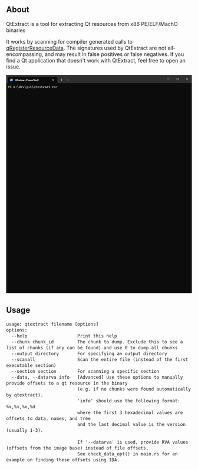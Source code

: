 ## About
QtExtract is a tool for extracting Qt resources from x86 PE/ELF/MachO binaries

It works by scanning for compiler generated calls to [qRegisterResourceData](https://wiki.qt.io/QtResources#How_it_works). The signatures used by QtExtract are not all-encompassing, and may result in false positives or false negatives. If you find a Qt application that doesn't work with QtExtract, feel free to open an issue. 

![Running qtextract on Wireshark](./img/usage.gif)

## Usage

```
usage: qtextract filename [options]
options:
  --help                   Print this help
  --chunk chunk_id         The chunk to dump. Exclude this to see a list of chunks (if any can be found) and use 0 to dump all chunks
  --output directory       For specifying an output directory
  --scanall                Scan the entire file (instead of the first executable section)
  --section section        For scanning a specific section
  --data, --datarva info   [Advanced] Use these options to manually provide offsets to a qt resource in the binary
                           (e.g. if no chunks were found automatically by qtextract).
                           'info' should use the following format: %x,%x,%x,%d
                           where the first 3 hexadecimal values are offsets to data, names, and tree
                           and the last decimal value is the version (usually 1-3).

                           If '--datarva' is used, provide RVA values (offsets from the image base) instead of file offsets.
                           See check_data_opt() in main.rs for an example on finding these offsets using IDA.
```

